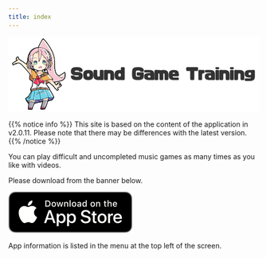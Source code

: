 ```yaml
---
title: index
---
```


![top banner](top_banner.en.png)

{{% notice info %}}
This site is based on the content of the application in v2.0.11. Please note that there may be differences with the latest version.
{{% /notice %}}

You can play difficult and uncompleted music games as many times as you like with videos.

Please download from the banner below.

[![App store link](img_appstore_banner.en.png#imgleft)](https://itunes.apple.com/us/app/id1088874473?mt=8)
<div class="clear clear_box"></div>

App information is listed in the menu at the top left of the screen.